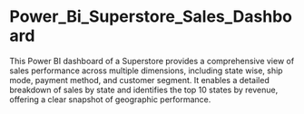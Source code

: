 # Power_Bi_Superstore_Sales_Dashboard
This Power BI dashboard of a Superstore provides a comprehensive view of sales performance across multiple dimensions, including state wise, ship mode, payment method, and customer segment. It enables a detailed breakdown of sales by state and identifies the top 10 states by revenue, offering a clear snapshot of geographic performance.
